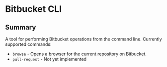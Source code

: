 # Bitbucket CLI

## Summary

A tool for performing Bitbucket operations from the command line. Currently supported commands:

- `browse` - Opens a browser for the current repository on Bitbucket.
- `pull-request` - Not yet implemented

